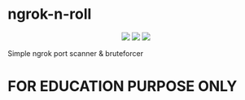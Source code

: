 # ngrok-n-roll

<!-- Shields -->
<p align="center">
<img src="https://img.shields.io/badge/Version-0.1alpha-orange.svg">
<img src="https://img.shields.io/badge/Language-Python3-blue.svg">
<img src="https://img.shields.io/badge/Status-active-success.svg">
</p>

Simple ngrok port scanner &amp; bruteforcer

# FOR EDUCATION PURPOSE ONLY
